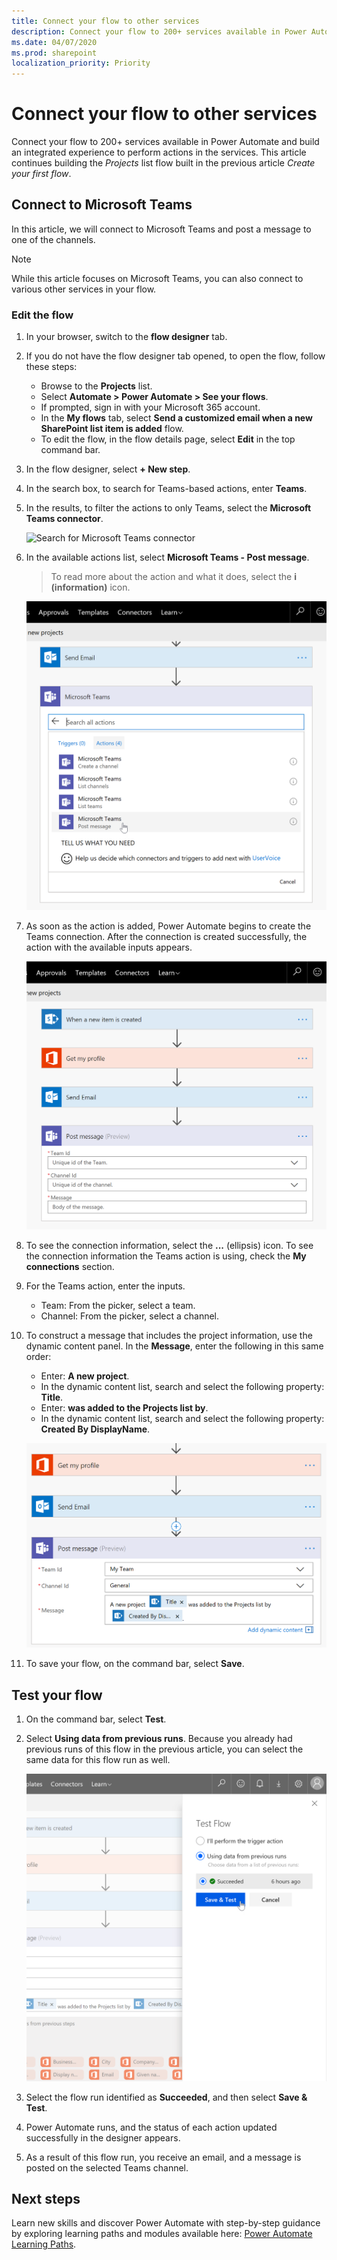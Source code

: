 ```yaml
---
title: Connect your flow to other services
description: Connect your flow to 200+ services available in Power Automate, and build an integrated experience to perform actions in the services.
ms.date: 04/07/2020
ms.prod: sharepoint
localization_priority: Priority
---
```


# Connect your flow to other services
Connect your flow to 200+ services available in Power Automate and build an integrated experience to perform actions in the services. This article continues building the *Projects* list flow built in the previous article *Create your first flow*.

## Connect to Microsoft Teams
In this article, we will connect to Microsoft Teams and post a message to one of the channels.

> [!NOTE] 
> While this article focuses on Microsoft Teams, you can also connect to various other services in your flow.

### Edit the flow
1. In your browser, switch to the **flow designer** tab.

2. If you do not have the flow designer tab opened, to open the flow, follow these steps:
    * Browse to the **Projects** list.
    * Select **Automate > Power Automate > See your flows**.
    * If prompted, sign in with your Microsoft 365 account.
    * In the **My flows** tab, select **Send a customized email when a new SharePoint list item is added** flow.
    * To edit the flow, in the flow details page, select **Edit** in the top command bar.

3. In the flow designer, select **+ New step**.

4. In the search box, to search for Teams-based actions, enter **Teams**.

5. In the results, to filter the actions to only Teams, select the **Microsoft Teams connector**.

    ![Search for Microsoft Teams connector](../../../images/gs02-choose-action-microsoft-teams-connector.png)

6. In the available actions list, select **Microsoft Teams - Post message**.
    > To read more about the action and what it does, select the **i (information)** icon.

    ![Add Team connector actions in your flow](../../../images/gs02-microsoft-teams-connector.png)

7. As soon as the action is added, Power Automate begins to create the Teams connection. After the connection is created successfully, the action with the available inputs appears.

    ![Microsoft Teams post messsage action](../../../images/gs02-microsoft-teams-post-message-action.png)

8. To see the connection information, select the **...** (ellipsis) icon. To see the connection information the Teams action is using, check the **My connections** section.

9. For the Teams action, enter the inputs.
    * Team: From the picker, select a team.
    * Channel: From the picker, select a channel.

10. To construct a message that includes the project information, use the dynamic content panel. In the **Message**, enter the following in this same order:
    * Enter: **A new project**.
    * In the dynamic content list, search and select the following property: **Title**.
    * Enter: **was added to the Projects list by**.
    * In the dynamic content list, search and select the following property: **Created By DisplayName**.

    ![Microsoft Teams post messsage action with input values](../../../images/gs02-microsoft-teams-post-message-with-inputs.png)

11. To save your flow, on the command bar, select **Save**.

## Test your flow
1. On the command bar, select **Test**.

2. Select **Using data from previous runs**. Because you already had previous runs of this flow in the previous article, you can select the same data for this flow run as well.

    ![Test your flow using data from previous runs](../../../images/gs02-test-your-flow-previous-runs.png)

3. Select the flow run identified as **Succeeded**, and then select **Save & Test**.

4. Power Automate runs, and the status of each action updated successfully in the designer appears.

5. As a result of this flow run, you receive an email, and a message is posted on the selected Teams channel.

## Next steps
Learn new skills and discover Power Automate with step-by-step guidance by exploring learning paths and modules available here: [Power Automate Learning Paths](https://docs.microsoft.com/en-us/learn/browse/?term=Power%20Automate&products=power-automate).
